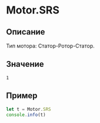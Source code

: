 # Motor.SRS

## Описание
Тип мотора: Статор-Ротор-Статор.

## Значение
`1`

## Пример
``` javascript linenums="1"
let t = Motor.SRS
console.info(t)
```
